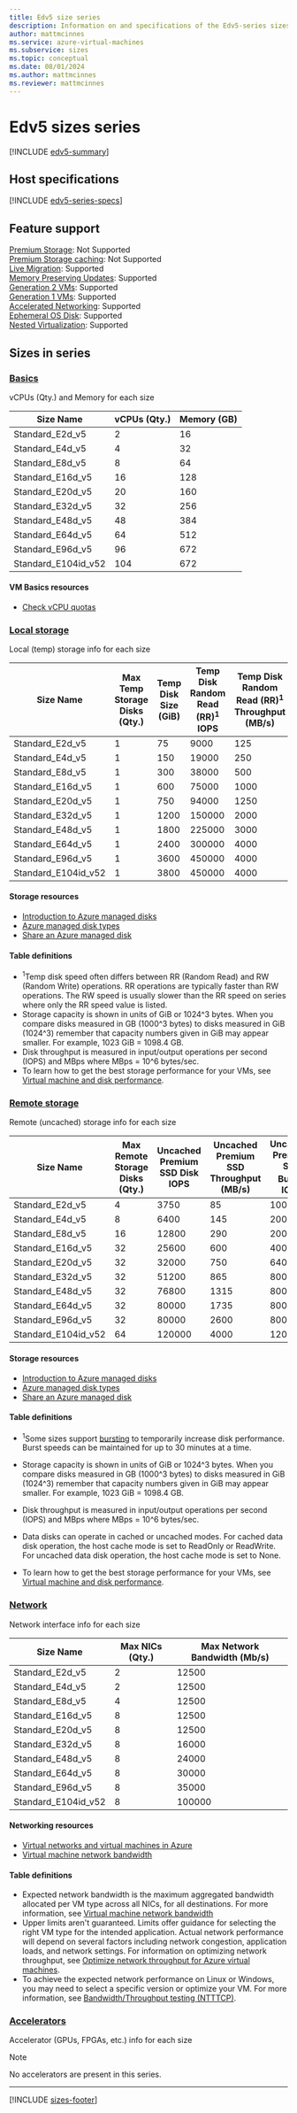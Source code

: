 ```yaml
---
title: Edv5 size series
description: Information on and specifications of the Edv5-series sizes
author: mattmcinnes
ms.service: azure-virtual-machines
ms.subservice: sizes
ms.topic: conceptual
ms.date: 08/01/2024
ms.author: mattmcinnes
ms.reviewer: mattmcinnes
---
```


# Edv5 sizes series

[!INCLUDE [edv5-summary](./includes/edv5-series-summary.md)]

## Host specifications
[!INCLUDE [edv5-series-specs](./includes/edv5-series-specs.md)]

## Feature support
[Premium Storage](../../premium-storage-performance.md): Not Supported <br>[Premium Storage caching](../../premium-storage-performance.md): Not Supported <br>[Live Migration](../../maintenance-and-updates.md): Supported <br>[Memory Preserving Updates](../../maintenance-and-updates.md): Supported <br>[Generation 2 VMs](../../generation-2.md): Supported <br>[Generation 1 VMs](../../generation-2.md): Supported <br>[Accelerated Networking](/azure/virtual-network/create-vm-accelerated-networking-cli): Supported <br>[Ephemeral OS Disk](../../ephemeral-os-disks.md): Supported <br>[Nested Virtualization](/virtualization/hyper-v-on-windows/user-guide/nested-virtualization): Supported <br>

## Sizes in series

### [Basics](#tab/sizebasic)

vCPUs (Qty.) and Memory for each size

| Size Name | vCPUs (Qty.) | Memory (GB) |
| --- | --- | --- |
| Standard_E2d_v5 | 2 | 16 |
| Standard_E4d_v5 | 4 | 32 |
| Standard_E8d_v5 | 8 | 64 |
| Standard_E16d_v5 | 16 | 128 |
| Standard_E20d_v5 | 20 | 160 |
| Standard_E32d_v5 | 32 | 256 |
| Standard_E48d_v5 | 48 | 384 |
| Standard_E64d_v5 | 64 | 512 |
| Standard_E96d_v5 | 96 | 672 |
| Standard_E104id_v52 | 104 | 672 |

#### VM Basics resources
- [Check vCPU quotas](../../../virtual-machines/quotas.md)

### [Local storage](#tab/sizestoragelocal)

Local (temp) storage info for each size

| Size Name | Max Temp Storage Disks (Qty.) | Temp Disk Size (GiB) | Temp Disk Random Read (RR)<sup>1</sup> IOPS | Temp Disk Random Read (RR)<sup>1</sup> Throughput (MB/s) |
| --- | --- | --- | --- | --- |
| Standard_E2d_v5 | 1 | 75 | 9000 | 125 |
| Standard_E4d_v5 | 1 | 150 | 19000 | 250 |
| Standard_E8d_v5 | 1 | 300 | 38000 | 500 |
| Standard_E16d_v5 | 1 | 600 | 75000 | 1000 |
| Standard_E20d_v5 | 1 | 750 | 94000 | 1250 |
| Standard_E32d_v5 | 1 | 1200 | 150000 | 2000 |
| Standard_E48d_v5 | 1 | 1800 | 225000 | 3000 |
| Standard_E64d_v5 | 1 | 2400 | 300000 | 4000 |
| Standard_E96d_v5 | 1 | 3600 | 450000 | 4000 |
| Standard_E104id_v52 | 1 | 3800 | 450000 | 4000 |

#### Storage resources
- [Introduction to Azure managed disks](../../../virtual-machines/managed-disks-overview.md)
- [Azure managed disk types](../../../virtual-machines/disks-types.md)
- [Share an Azure managed disk](../../../virtual-machines/disks-shared.md)

#### Table definitions
- <sup>1</sup>Temp disk speed often differs between RR (Random Read) and RW (Random Write) operations. RR operations are typically faster than RW operations. The RW speed is usually slower than the RR speed on series where only the RR speed value is listed.
- Storage capacity is shown in units of GiB or 1024^3 bytes. When you compare disks measured in GB (1000^3 bytes) to disks measured in GiB (1024^3) remember that capacity numbers given in GiB may appear smaller. For example, 1023 GiB = 1098.4 GB.
- Disk throughput is measured in input/output operations per second (IOPS) and MBps where MBps = 10^6 bytes/sec.
- To learn how to get the best storage performance for your VMs, see [Virtual machine and disk performance](../../../virtual-machines/disks-performance.md).

### [Remote storage](#tab/sizestorageremote)

Remote (uncached) storage info for each size

| Size Name | Max Remote Storage Disks (Qty.) | Uncached Premium SSD Disk IOPS | Uncached Premium SSD Throughput (MB/s) | Uncached Premium SSD Burst<sup>1</sup> IOPS | Uncached Premium SSD Burst<sup>1</sup> Throughput (MB/s) |
| --- | --- | --- | --- | --- | --- |
| Standard_E2d_v5 | 4 | 3750 | 85 | 10000 | 1200 |
| Standard_E4d_v5 | 8 | 6400 | 145 | 20000 | 1200 |
| Standard_E8d_v5 | 16 | 12800 | 290 | 20000 | 1200 |
| Standard_E16d_v5 | 32 | 25600 | 600 | 40000 | 1200 |
| Standard_E20d_v5 | 32 | 32000 | 750 | 64000 | 1600 |
| Standard_E32d_v5 | 32 | 51200 | 865 | 80000 | 2000 |
| Standard_E48d_v5 | 32 | 76800 | 1315 | 80000 | 3000 |
| Standard_E64d_v5 | 32 | 80000 | 1735 | 80000 | 3000 |
| Standard_E96d_v5 | 32 | 80000 | 2600 | 80000 | 4000 |
| Standard_E104id_v52 | 64 | 120000 | 4000 | 120000 | 4000 |

#### Storage resources
- [Introduction to Azure managed disks](../../../virtual-machines/managed-disks-overview.md)
- [Azure managed disk types](../../../virtual-machines/disks-types.md)
- [Share an Azure managed disk](../../../virtual-machines/disks-shared.md)

#### Table definitions
- <sup>1</sup>Some sizes support [bursting](../../disk-bursting.md) to temporarily increase disk performance. Burst speeds can be maintained for up to 30 minutes at a time.

- Storage capacity is shown in units of GiB or 1024^3 bytes. When you compare disks measured in GB (1000^3 bytes) to disks measured in GiB (1024^3) remember that capacity numbers given in GiB may appear smaller. For example, 1023 GiB = 1098.4 GB.
- Disk throughput is measured in input/output operations per second (IOPS) and MBps where MBps = 10^6 bytes/sec.
- Data disks can operate in cached or uncached modes. For cached data disk operation, the host cache mode is set to ReadOnly or ReadWrite. For uncached data disk operation, the host cache mode is set to None.
- To learn how to get the best storage performance for your VMs, see [Virtual machine and disk performance](../../../virtual-machines/disks-performance.md).


### [Network](#tab/sizenetwork)

Network interface info for each size

| Size Name | Max NICs (Qty.) | Max Network Bandwidth (Mb/s) |
| --- | --- | --- |
| Standard_E2d_v5 | 2 | 12500 |
| Standard_E4d_v5 | 2 | 12500 |
| Standard_E8d_v5 | 4 | 12500 |
| Standard_E16d_v5 | 8 | 12500 |
| Standard_E20d_v5 | 8 | 12500 |
| Standard_E32d_v5 | 8 | 16000 |
| Standard_E48d_v5 | 8 | 24000 |
| Standard_E64d_v5 | 8 | 30000 |
| Standard_E96d_v5 | 8 | 35000 |
| Standard_E104id_v52 | 8 | 100000 |

#### Networking resources
- [Virtual networks and virtual machines in Azure](/azure/virtual-network/network-overview)
- [Virtual machine network bandwidth](/azure/virtual-network/virtual-machine-network-throughput)

#### Table definitions
- Expected network bandwidth is the maximum aggregated bandwidth allocated per VM type across all NICs, for all destinations. For more information, see [Virtual machine network bandwidth](/azure/virtual-network/virtual-machine-network-throughput)
- Upper limits aren't guaranteed. Limits offer guidance for selecting the right VM type for the intended application. Actual network performance will depend on several factors including network congestion, application loads, and network settings. For information on optimizing network throughput, see [Optimize network throughput for Azure virtual machines](/azure/virtual-network/virtual-network-optimize-network-bandwidth). 
-  To achieve the expected network performance on Linux or Windows, you may need to select a specific version or optimize your VM. For more information, see [Bandwidth/Throughput testing (NTTTCP)](/azure/virtual-network/virtual-network-bandwidth-testing).

### [Accelerators](#tab/sizeaccelerators)

Accelerator (GPUs, FPGAs, etc.) info for each size

> [!NOTE]
> No accelerators are present in this series.

---

[!INCLUDE [sizes-footer](../includes/sizes-footer.md)]

